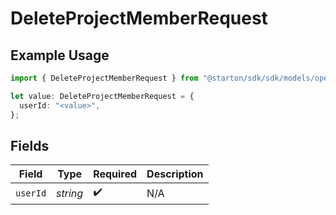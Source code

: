 # DeleteProjectMemberRequest

## Example Usage

```typescript
import { DeleteProjectMemberRequest } from "@starton/sdk/sdk/models/operations";

let value: DeleteProjectMemberRequest = {
  userId: "<value>",
};
```

## Fields

| Field              | Type               | Required           | Description        |
| ------------------ | ------------------ | ------------------ | ------------------ |
| `userId`           | *string*           | :heavy_check_mark: | N/A                |